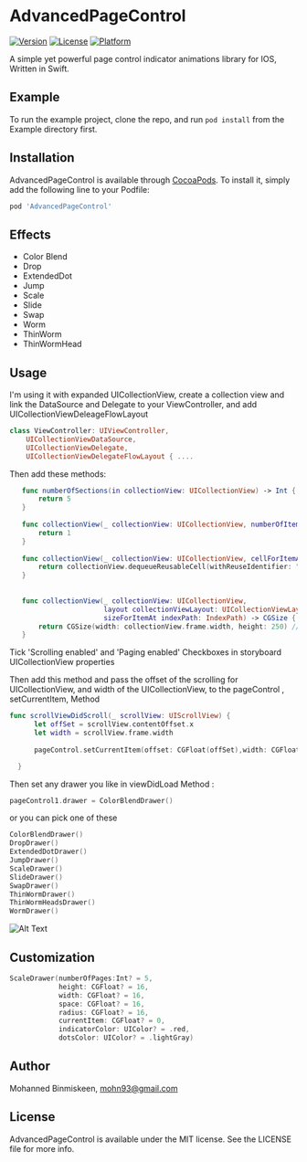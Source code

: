 # AdvancedPageControl

[![Version](https://img.shields.io/cocoapods/v/AdvancedPageControl.svg?style=flat)](https://cocoapods.org/pods/AdvancedPageControl)
[![License](https://img.shields.io/cocoapods/l/AdvancedPageControl.svg?style=flat)](https://cocoapods.org/pods/AdvancedPageControl)
[![Platform](https://img.shields.io/cocoapods/p/AdvancedPageControl.svg?style=flat)](https://cocoapods.org/pods/AdvancedPageControl)

A simple yet powerful page control indicator animations library for IOS, Written in Swift.

## Example

To run the example project, clone the repo, and run `pod install` from the Example directory first.

## Installation

AdvancedPageControl is available through [CocoaPods](https://cocoapods.org). To install
it, simply add the following line to your Podfile:

```ruby
pod 'AdvancedPageControl'
```

## Effects 
* Color Blend
* Drop
* ExtendedDot
* Jump
* Scale
* Slide
* Swap
* Worm
* ThinWorm
* ThinWormHead


## Usage
I'm using it with expanded UICollectionView, create a collection view and link the DataSource and Delegate to your ViewController, and add UICollectionViewDeleageFlowLayout

```swift
class ViewController: UIViewController,
    UICollectionViewDataSource,
    UICollectionViewDelegate,
    UICollectionViewDelegateFlowLayout { ....
```

Then add these methods:

```swift
   func numberOfSections(in collectionView: UICollectionView) -> Int {
       return 5
   }
   
   func collectionView(_ collectionView: UICollectionView, numberOfItemsInSection section: Int) -> Int {
       return 1
   }
   
   func collectionView(_ collectionView: UICollectionView, cellForItemAt indexPath: IndexPath) -> UICollectionViewCell {
       return collectionView.dequeueReusableCell(withReuseIdentifier: "cell", for: indexPath)
   }
   
   
   func collectionView(_ collectionView: UICollectionView,
                       layout collectionViewLayout: UICollectionViewLayout,
                       sizeForItemAt indexPath: IndexPath) -> CGSize {
       return CGSize(width: collectionView.frame.width, height: 250) // This is to restric the item width and heigth to achive the single item preview
   }
```

Tick 'Scrolling enabled' and 'Paging enabled' Checkboxes in storyboard UICollectionView properties

Then add this method and pass the offset of the scrolling for UICollectionView, and width of the UICollectionView, to the pageControl , setCurrentItem, Method

```swift
func scrollViewDidScroll(_ scrollView: UIScrollView) {
      let offSet = scrollView.contentOffset.x
      let width = scrollView.frame.width
      
      pageControl.setCurrentItem(offset: CGFloat(offSet),width: CGFloat(width))

  }
```

Then set any drawer you like in viewDidLoad Method  :

```swift
pageControl1.drawer = ColorBlendDrawer()
```

or you can pick one of these

```swift
ColorBlendDrawer()
DropDrawer()
ExtendedDotDrawer()
JumpDrawer()
ScaleDrawer()
SlideDrawer()
SwapDrawer()
ThinWormDrawer()
ThinWormHeadsDrawer()
WormDrawer()
```

![Alt Text](https://github.com/mohn93/AdvancedPageControl/blob/master/Example/advanced-page-control-demo.gif)

## Customization
```swift
ScaleDrawer(numberOfPages:Int? = 5,
            height: CGFloat? = 16,
            width: CGFloat? = 16,
            space: CGFloat? = 16,
            radius: CGFloat? = 16,
            currentItem: CGFloat? = 0,
            indicatorColor: UIColor? = .red,
            dotsColor: UIColor? = .lightGray)
```




## Author

Mohanned Binmiskeen, mohn93@gmail.com

## License

AdvancedPageControl is available under the MIT license. See the LICENSE file for more info.
